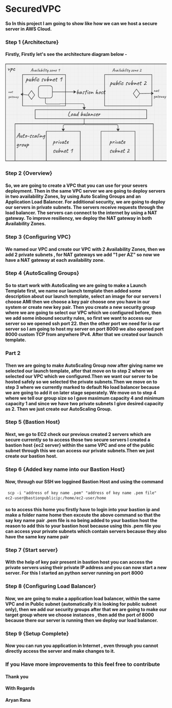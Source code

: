 # SecuredVPC

#### So In this project I am going to show like how we can we host a secure server in AWS Cloud.

### Step 1 {Architecture}

#### Firstly, Firstly let's see the architecture diagram below -

![alt text](image.png)

### Step 2 {Overview}

#### So, we are going to create a VPC that you can use for your severs deployment. Then in the same VPC server we are going to deploy servers in two availability Zones, by using Auto Scaling Groups and an Application Load Balancer. For additional security, we are going to deploy our servers in private subnets. The servers receive requests through the load balancer. The servers can connect to the internet by using a NAT gateway. To improve resiliency, we deploy the NAT gateway in both Availability Zones.

### Step 3 {Configuring VPC}

#### We named our VPC and create our VPC with 2 Availability Zones, then we add 2 private subnets , for NAT gateways we add "1 per AZ" so now we have a NAT gateway at each availability zone.

### Step 4 {AutoScaling Groups}

#### So to start work with AutoScaling we are going to make a Launch Template first, we name our launch template then added some description about our launch template, select an image for our servers I choose AMI then we choose a key pair choose one you have in our system or create new key pair. Then you create a new security group where we are going to select our VPC which we configured before, then we add some inbound security rules, so first we want to access our server so we opened ssh port 22. then the other port we need for is our server so I am going to host my server on port 8000 we also opened port 8000 custom TCP from anywhere IPv4. After that we created our launch template.

### Part 2

#### Then we are going to make AutoScaling Group now after giving name we selected our launch template, after that move on to step 2 where we selected our VPC which we configured.Then we want our server to be hosted safely so we selected the private subnets.Then we move on to step 3 where we currently marked to default No load balancer because we are going to add it on later stage seperately. We move on to step 4 where we tell our group size so I gave maximum capacity 4 and minimum capacity 1 and since we have two private subnets I give desired capacity as 2. Then we just create our AutoScaling Group.

### Step 5 {Bastion Host}

#### Next, we go to EC2 check our previous created 2 servers which are secure currently so to access those two secure servers I created a bastion host {ec2 server} within the same VPC and one of the public subnet through this we can access our private subnets.Then we just create our bastion host.

### Step 6 {Added key name into our Bastion Host}

#### Now, through our SSH we loggined Bastion Host and using the command

```
 scp -i "address of key name .pem" "address of key name .pem file" ec2-user@bastionpublicip:/home/ec2-user/home
```

#### so to access this home you firstly have to login into your bastion ip and make a folder name home then exceute the above command so that the say key name pair .pem file is no being added to your bastion host the reason to add this to your bastion host because using this .pem file you can access your private subnets which contain servers because they also have the same key name pair

### Step 7 {Start server}

#### With the help of key pair present in bastion host you can access the private servers using their private IP address and you can now start a new server. For this I started an python server running on port 8000

### Step 8 {Configuring Load Balancer}

#### Now, we are going to make a application load balancer, within the same VPC and in Public subnet (automatically it is looking for public subnet only), then we add our security groups after that we are going to make our target group where we choose instances , then add the port of 8000 because there our server is running then we deploy our load balancer.

### Step 9 {Setup Complete}

#### Now you can run you application in Internet , even through you cannot directly access the server and make changes to it.

### If you Have more improvements to this feel free to contribute

#### Thank you

#### With Regards

#### Aryan Rana
